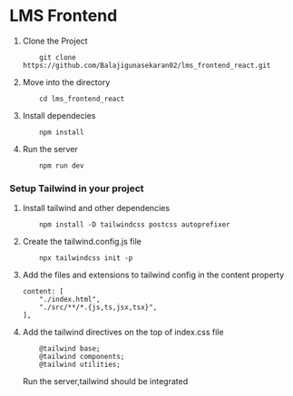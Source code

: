 # LMS Frontend

1. Clone the Project

   ```
       git clone https://github.com/Balajigunasekaran02/lms_frontend_react.git

   ```

2. Move into the directory

   ```
       cd lms_frontend_react

   ```

3. Install dependecies

   ```
       npm install

   ```

4. Run the server

   ```
       npm run dev

   ```

### Setup Tailwind in your project

1. Install tailwind and other dependencies

   ```
       npm install -D tailwindcss postcss autoprefixer

   ```

2. Create the tailwind.config.js file

   ```
       npx tailwindcss init -p

   ```

3. Add the files and extensions to tailwind config in the content property
   ```
   content: [
       "./index.html",
       "./src/**/*.{js,ts,jsx,tsx}",
   ],
   ```
4. Add the tailwind directives on the top of index.css file
   ```
       @tailwind base;
       @tailwind components;
       @tailwind utilities;
   ```
   Run the server,tailwind should be integrated
